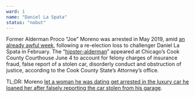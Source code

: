 ```yaml
---
ward: 1
name: "Daniel La Spata"
status: "nobut"
---
```


Former Alderman Proco “Joe” Moreno was arrested in May 2019, amid [an already awful week](https://blockclubchicago.org/2019/02/26/shell-1st-ward-proco-joe-moreno/), following a re-election loss to challenger Daniel La Spata in February. The “[hipster-alderman](https://www.dnainfo.com/chicago/20150807/east-village/proco-joe-morenos-favorite-hipster-bars/)” appeared at Chicago’s Cook County Courthouse June 4 to account for felony charges of insurance fraud, false report of a stolen car, disorderly conduct and obstruction of justice, according to the Cook County State’s Attorney’s office. 

TL;DR: Moreno [let a woman he was dating get arrested in the luxury car he loaned her after falsely reporting the car stolen from his garage](https://blockclubchicago.org/2019/05/15/ald-proco-joe-moreno-told-cops-someone-stole-his-audi-but-they-say-he-loaned-it-to-woman-he-was-dating/).
